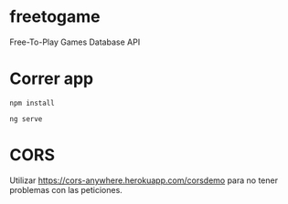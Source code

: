 # freetogame
Free-To-Play Games Database API

# Correr app

```npm install```

```ng serve```

# CORS

Utilizar https://cors-anywhere.herokuapp.com/corsdemo para no tener problemas
con las peticiones.
